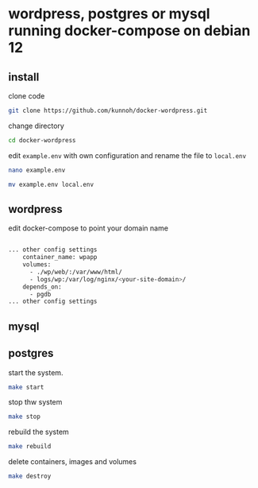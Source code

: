 # wordpress, postgres or mysql running docker-compose on debian 12

## install
clone code
```sh
git clone https://github.com/kunnoh/docker-wordpress.git
```

change directory
```sh
cd docker-wordpress
```

edit `example.env` with own configuration and rename the file to `local.env`
```sh
nano example.env
```

```sh
mv example.env local.env
```


## wordpress
edit docker-compose to point your domain name
```sh

... other config settings
    container_name: wpapp
    volumes:
      - ./wp/web/:/var/www/html/
      - logs/wp:/var/log/nginx/<your-site-domain>/
    depends_on:
      - pgdb
... other config settings

```

## mysql

## postgres


start the system.
```sh
make start
```

stop thw system
```sh
make stop
```

rebuild the system
```sh
make rebuild
```

delete containers, images and volumes
```sh
make destroy
```